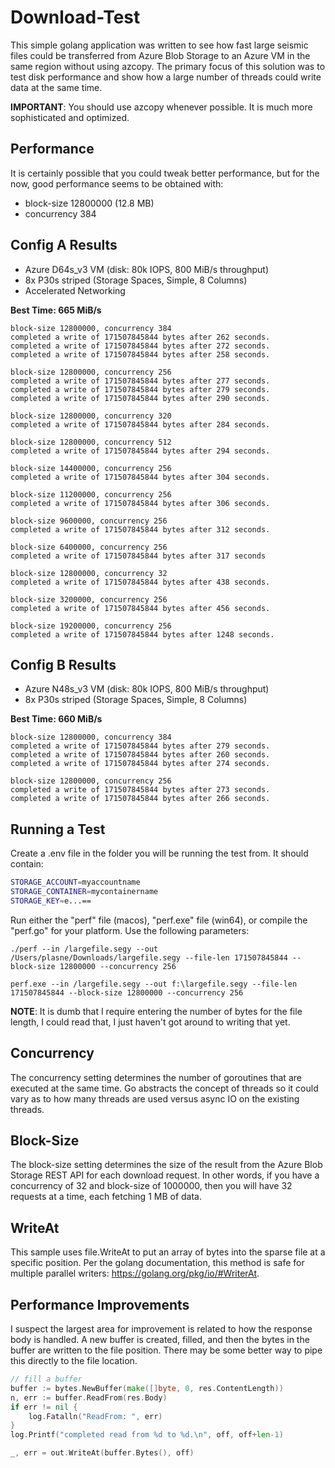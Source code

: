 # Download-Test

This simple golang application was written to see how fast large seismic files could be transferred from Azure Blob Storage to an Azure VM in the same region without using azcopy. The primary focus of this solution was to test disk performance and show how a large number of threads could write data at the same time.

**IMPORTANT**: You should use azcopy whenever possible. It is much more sophisticated and optimized.

## Performance

It is certainly possible that you could tweak better performance, but for the now, good performance seems to be obtained with:

-   block-size 12800000 (12.8 MB)
-   concurrency 384

## Config A Results

-   Azure D64s_v3 VM (disk: 80k IOPS, 800 MiB/s throughput)
-   8x P30s striped (Storage Spaces, Simple, 8 Columns)
-   Accelerated Networking

**Best Time: 665 MiB/s**

```
block-size 12800000, concurrency 384
completed a write of 171507845844 bytes after 262 seconds.
completed a write of 171507845844 bytes after 272 seconds.
completed a write of 171507845844 bytes after 258 seconds.

block-size 12800000, concurrency 256
completed a write of 171507845844 bytes after 277 seconds.
completed a write of 171507845844 bytes after 279 seconds.
completed a write of 171507845844 bytes after 290 seconds.

block-size 12800000, concurrency 320
completed a write of 171507845844 bytes after 284 seconds.

block-size 12800000, concurrency 512
completed a write of 171507845844 bytes after 294 seconds.

block-size 14400000, concurrency 256
completed a write of 171507845844 bytes after 304 seconds.

block-size 11200000, concurrency 256
completed a write of 171507845844 bytes after 306 seconds.

block-size 9600000, concurrency 256
completed a write of 171507845844 bytes after 312 seconds.

block-size 6400000, concurrency 256
completed a write of 171507845844 bytes after 317 seconds

block-size 12800000, concurrency 32
completed a write of 171507845844 bytes after 438 seconds.

block-size 3200000, concurrency 256
completed a write of 171507845844 bytes after 456 seconds.

block-size 19200000, concurrency 256
completed a write of 171507845844 bytes after 1248 seconds.
```

## Config B Results

-   Azure N48s_v3 VM (disk: 80k IOPS, 800 MiB/s throughput)
-   8x P30s striped (Storage Spaces, Simple, 8 Columns)

**Best Time: 660 MiB/s**

```
block-size 12800000, concurrency 384
completed a write of 171507845844 bytes after 279 seconds.
completed a write of 171507845844 bytes after 260 seconds.
completed a write of 171507845844 bytes after 274 seconds.

block-size 12800000, concurrency 256
completed a write of 171507845844 bytes after 273 seconds.
completed a write of 171507845844 bytes after 266 seconds.
```

## Running a Test

Create a .env file in the folder you will be running the test from. It should contain:

```bash
STORAGE_ACCOUNT=myaccountname
STORAGE_CONTAINER=mycontainername
STORAGE_KEY=e...==
```

Run either the "perf" file (macos), "perf.exe" file (win64), or compile the "perf.go" for your platform. Use the following parameters:

```
./perf --in /largefile.segy --out /Users/plasne/Downloads/largefile.segy --file-len 171507845844 --block-size 12800000 --concurrency 256
```

```
perf.exe --in /largefile.segy --out f:\largefile.segy --file-len 171507845844 --block-size 12800000 --concurrency 256
```

**NOTE**: It is dumb that I require entering the number of bytes for the file length, I could read that, I just haven't got around to writing that yet.

## Concurrency

The concurrency setting determines the number of goroutines that are executed at the same time. Go abstracts the concept of threads so it could vary as to how many threads are used versus async IO on the existing threads.

## Block-Size

The block-size setting determines the size of the result from the Azure Blob Storage REST API for each download request. In other words, if you have a concurrency of 32 and block-size of 1000000, then you will have 32 requests at a time, each fetching 1 MB of data.

## WriteAt

This sample uses file.WriteAt to put an array of bytes into the sparse file at a specific position. Per the golang documentation, this method is safe for multiple parallel writers: https://golang.org/pkg/io/#WriterAt.

## Performance Improvements

I suspect the largest area for improvement is related to how the response body is handled. A new buffer is created, filled, and then the bytes in the buffer are written to the file position. There may be some better way to pipe this directly to the file location.

```go
// fill a buffer
buffer := bytes.NewBuffer(make([]byte, 0, res.ContentLength))
n, err := buffer.ReadFrom(res.Body)
if err != nil {
    log.Fatalln("ReadFrom: ", err)
}
log.Printf("completed read from %d to %d.\n", off, off+len-1)

_, err = out.WriteAt(buffer.Bytes(), off)
```
